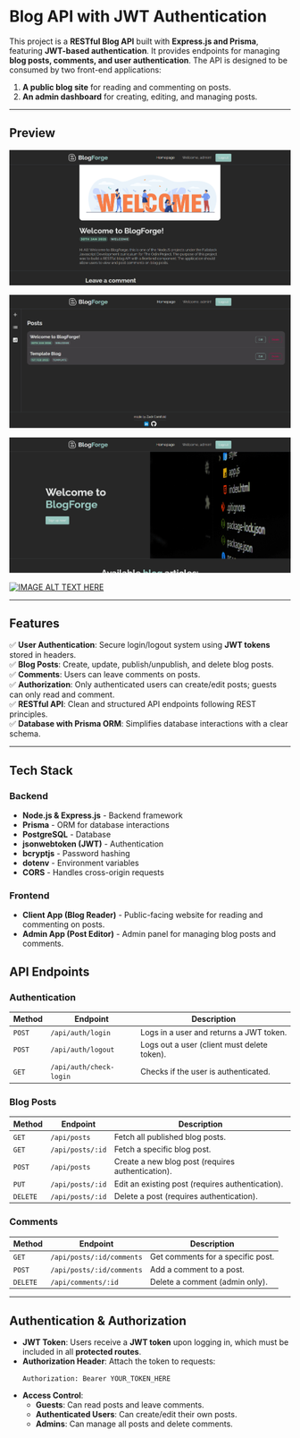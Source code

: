 # **Blog API with JWT Authentication**

This project is a **RESTful Blog API** built with **Express.js and Prisma**, featuring **JWT-based authentication**. It provides endpoints for managing **blog posts, comments, and user authentication**. The API is designed to be consumed by two front-end applications:  
1. **A public blog site** for reading and commenting on posts.  
2. **An admin dashboard** for creating, editing, and managing posts.

---

## **Preview**

<p>
  <img src="https://github.com/ZackCornfield/BlogForge/blob/main/screenshot_1.png" width="600">
</p>

<p>
  <img src="https://github.com/ZackCornfield/BlogForge/blob/main/screenshot_2.png" width="600">
</p>

<p>
  <img src="https://github.com/ZackCornfield/BlogForge/blob/main/screenshot_3.png" width="600">
</p>

[![IMAGE ALT TEXT HERE](https://img.youtube.com/vi/800eXupbENI/0.jpg)](https://www.youtube.com/watch?v=800eXupbENI)

---

## **Features**
✅ **User Authentication**: Secure login/logout system using **JWT tokens** stored in headers.  
✅ **Blog Posts**: Create, update, publish/unpublish, and delete blog posts.  
✅ **Comments**: Users can leave comments on posts.  
✅ **Authorization**: Only authenticated users can create/edit posts; guests can only read and comment.  
✅ **RESTful API**: Clean and structured API endpoints following REST principles.  
✅ **Database with Prisma ORM**: Simplifies database interactions with a clear schema.  

---

## **Tech Stack**
### **Backend**
- **Node.js & Express.js** - Backend framework  
- **Prisma** - ORM for database interactions  
- **PostgreSQL** - Database  
- **jsonwebtoken (JWT)** - Authentication  
- **bcryptjs** - Password hashing  
- **dotenv** - Environment variables  
- **CORS** - Handles cross-origin requests  

### **Frontend**
- **Client App (Blog Reader)** - Public-facing website for reading and commenting on posts.  
- **Admin App (Post Editor)** - Admin panel for managing blog posts and comments.  

## **API Endpoints**
### **Authentication**
| Method | Endpoint       | Description |
|--------|--------------|-------------|
| `POST` | `/api/auth/login` | Logs in a user and returns a JWT token. |
| `POST` | `/api/auth/logout` | Logs out a user (client must delete token). |
| `GET` | `/api/auth/check-login` | Checks if the user is authenticated. |

### **Blog Posts**
| Method | Endpoint       | Description |
|--------|--------------|-------------|
| `GET` | `/api/posts` | Fetch all published blog posts. |
| `GET` | `/api/posts/:id` | Fetch a specific blog post. |
| `POST` | `/api/posts` | Create a new blog post (requires authentication). |
| `PUT` | `/api/posts/:id` | Edit an existing post (requires authentication). |
| `DELETE` | `/api/posts/:id` | Delete a post (requires authentication). |

### **Comments**
| Method | Endpoint       | Description |
|--------|--------------|-------------|
| `GET` | `/api/posts/:id/comments` | Get comments for a specific post. |
| `POST` | `/api/posts/:id/comments` | Add a comment to a post. |
| `DELETE` | `/api/comments/:id` | Delete a comment (admin only). |

---

## **Authentication & Authorization**
- **JWT Token**: Users receive a **JWT token** upon logging in, which must be included in all **protected routes**.
- **Authorization Header**: Attach the token to requests:
  ```
  Authorization: Bearer YOUR_TOKEN_HERE
  ```
- **Access Control**:
  - **Guests**: Can read posts and leave comments.
  - **Authenticated Users**: Can create/edit their own posts.
  - **Admins**: Can manage all posts and delete comments.
